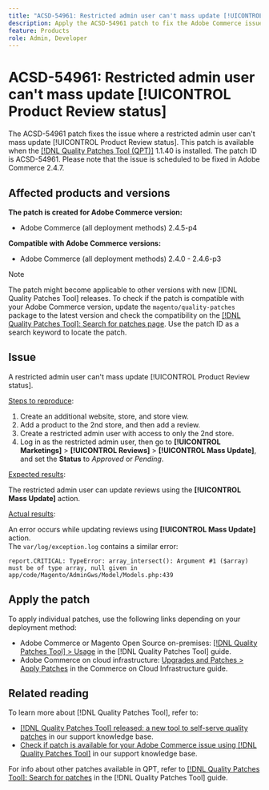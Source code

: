 ```yaml
---
title: "ACSD-54961: Restricted admin user can't mass update [!UICONTROL Product Review status]"
description: Apply the ACSD-54961 patch to fix the Adobe Commerce issue where a restricted admin user can't mass update Product Review status.
feature: Products
role: Admin, Developer
---
```

# ACSD-54961: Restricted admin user can't mass update [!UICONTROL Product Review status]

The ACSD-54961 patch fixes the issue where a restricted admin user can't mass update [!UICONTROL Product Review status]. This patch is available when the [[!DNL Quality Patches Tool (QPT)]](/help/announcements/adobe-commerce-announcements/magento-quality-patches-released-new-tool-to-self-serve-quality-patches.md) 1.1.40 is installed. The patch ID is ACSD-54961. Please note that the issue is scheduled to be fixed in Adobe Commerce 2.4.7.

## Affected products and versions

**The patch is created for Adobe Commerce version:**

* Adobe Commerce (all deployment methods) 2.4.5-p4

**Compatible with Adobe Commerce versions:**

* Adobe Commerce (all deployment methods) 2.4.0 - 2.4.6-p3

>[!NOTE]
>
>The patch might become applicable to other versions with new [!DNL Quality Patches Tool] releases. To check if the patch is compatible with your Adobe Commerce version, update the `magento/quality-patches` package to the latest version and check the compatibility on the [[!DNL Quality Patches Tool]: Search for patches page](https://experienceleague.adobe.com/tools/commerce-quality-patches/index.html). Use the patch ID as a search keyword to locate the patch.

## Issue

A restricted admin user can't mass update [!UICONTROL Product Review status].

<u>Steps to reproduce</u>:

1. Create an additional website, store, and store view.
1. Add a product to the 2nd store, and then add a review.
1. Create a restricted admin user with access to only the 2nd store.
1. Log in as the restricted admin user, then go to **[!UICONTROL  Marketings]** > **[!UICONTROL Reviews]** > **[!UICONTROL Mass Update]**, and set the **Status** to *Approved* or *Pending*.

<u>Expected results</u>:

The restricted admin user can update reviews using the **[!UICONTROL Mass Update]** action.

<u>Actual results</u>:

An error occurs while updating reviews using **[!UICONTROL Mass Update]** action.<br>
The `var/log/exception.log` contains a similar error:

```
report.CRITICAL: TypeError: array_intersect(): Argument #1 ($array) must be of type array, null given in app/code/Magento/AdminGws/Model/Models.php:439
```

## Apply the patch

To apply individual patches, use the following links depending on your deployment method:

* Adobe Commerce or Magento Open Source on-premises: [[!DNL Quality Patches Tool] > Usage](https://experienceleague.adobe.com/docs/commerce-operations/tools/quality-patches-tool/usage.html) in the [!DNL Quality Patches Tool] guide.
* Adobe Commerce on cloud infrastructure: [Upgrades and Patches > Apply Patches](https://experienceleague.adobe.com/docs/commerce-cloud-service/user-guide/develop/upgrade/apply-patches.html) in the Commerce on Cloud Infrastructure guide.

## Related reading

To learn more about [!DNL Quality Patches Tool], refer to:

* [[!DNL Quality Patches Tool] released: a new tool to self-serve quality patches](/help/announcements/adobe-commerce-announcements/magento-quality-patches-released-new-tool-to-self-serve-quality-patches.md) in our support knowledge base.
* [Check if patch is available for your Adobe Commerce issue using [!DNL Quality Patches Tool]](/help/support-tools/patches-available-in-qpt-tool/check-patch-for-magento-issue-with-magento-quality-patches.md) in our support knowledge base.

For info about other patches available in QPT, refer to [[!DNL Quality Patches Tool]: Search for patches](https://experienceleague.adobe.com/tools/commerce-quality-patches/index.html) in the [!DNL Quality Patches Tool] guide.
